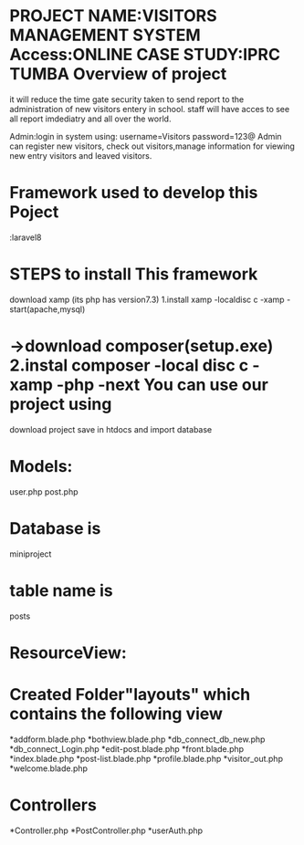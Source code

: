 PROJECT NAME:VISITORS MANAGEMENT SYSTEM
Access:ONLINE 
CASE STUDY:IPRC TUMBA
Overview of project
===================
it will reduce the time gate security taken to send report to the administration of new visitors entery in school. staff will have acces to see all report imdediatry and all over the world.

Admin:login in system using:
username=Visitors
password=123@
Admin can register new visitors, check out visitors,manage information for viewing new entry visitors and leaved visitors.


Framework used to develop this Poject
=====================================
:laravel8

STEPS to install This framework
===============================
download xamp (its php has version7.3)
1.install xamp
-localdisc c
-xamp
-start(apache,mysql)

->download composer(setup.exe)
2.instal composer
-local disc c
-xamp
-php
-next
You can use our project using
=============================
download project save in htdocs and import database

Models:
=======
user.php
post.php

Database is
===========
miniproject

table name is
============
posts

ResourceView:
=============
Created Folder"layouts" which contains the following view
=======================
*addform.blade.php
*bothview.blade.php
*db_connect_db_new.php
*db_connect_Login.php
*edit-post.blade.php
*front.blade.php
*index.blade.php
*post-list.blade.php
*profile.blade.php
*visitor_out.php
*welcome.blade.php



Controllers
===========
*Controller.php
*PostController.php
*userAuth.php
